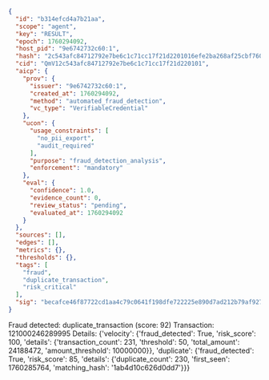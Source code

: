 ```json
{
  "id": "b314efcd4a7b21aa",
  "scope": "agent",
  "key": "RESULT",
  "epoch": 1760294092,
  "host_pid": "9e6742732c60:1",
  "hash": "2c543afc84712792e7be6c1c71cc17f21d2201016efe2ba268af25cbf760a664",
  "cid": "QmV12c543afc84712792e7be6c1c71cc17f21d220101",
  "aicp": {
    "prov": {
      "issuer": "9e6742732c60:1",
      "created_at": 1760294092,
      "method": "automated_fraud_detection",
      "vc_type": "VerifiableCredential"
    },
    "ucon": {
      "usage_constraints": [
        "no_pii_export",
        "audit_required"
      ],
      "purpose": "fraud_detection_analysis",
      "enforcement": "mandatory"
    },
    "eval": {
      "confidence": 1.0,
      "evidence_count": 0,
      "review_status": "pending",
      "evaluated_at": 1760294092
    }
  },
  "sources": [],
  "edges": [],
  "metrics": {},
  "thresholds": {},
  "tags": [
    "fraud",
    "duplicate_transaction",
    "risk_critical"
  ],
  "sig": "becafce46f87722cd1aa4c79c0641f198dfe722225e890d7ad212b79af927266"
}
```

Fraud detected: duplicate_transaction (score: 92)
Transaction: 121000246289995
Details: {'velocity': {'fraud_detected': True, 'risk_score': 100, 'details': {'transaction_count': 231, 'threshold': 50, 'total_amount': 24188472, 'amount_threshold': 10000000}}, 'duplicate': {'fraud_detected': True, 'risk_score': 85, 'details': {'duplicate_count': 230, 'first_seen': 1760285764, 'matching_hash': '1ab4d10c626d0dd7'}}}